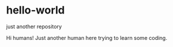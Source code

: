 # hello-world
just another repository

Hi humans!
Just another human here trying to learn some coding.
